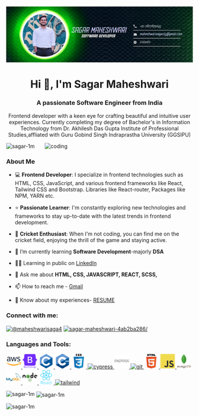 ![logo](https://github.com/sagar-1m/sagar-1m/blob/main/Green%20Professional%20Gamer%20LinkedIn%20Banner.png)
<h1 align="center">Hi 👋, I'm Sagar Maheshwari</h1>
<h3 align="center">A passionate Software Engineer from India</h3>
<p align="center">Frontend developer with a keen eye for crafting beautiful and intuitive user experiences. Currently completing my degree of Bachelor's in Information Technology from Dr. Akhilesh Das Gupta Institute of Professional Studies,affliated with Guru Gobind Singh Indraprastha University (GGSIPU)</p>

<img align="right" alt="coding" width="400" src="https://user-images.githubusercontent.com/55389276/140866485-8fb1c876-9a8f-4d6a-98dc-08c4981eaf70.gif">
<p align="left"> <img src="https://komarev.com/ghpvc/?username=sagar-1m&label=Profile%20views&color=0e75b6&style=flat" alt="sagar-1m" /> </p>

### About Me
- 💻 **Frontend Developer**: I specialize in frontend technologies such as HTML, CSS, JavaScript, and various frontend frameworks like React, Tailwind CSS and 
                              Bootstrap. Libraries like React-router, Packages like NPM, YARN etc.

- ⭐ **Passionate Learner**: I'm constantly exploring new technologies and frameworks to stay up-to-date with the latest trends in frontend development.

- 🏏 **Cricket Enthusiast**: When I'm not coding, you can find me on the cricket field, enjoying the thrill of the game and staying active.
  
- 🌱 I’m currently learning **Software Development**-majorly **DSA**

- 👨‍💻 Learning in public on [LinkedIn](https://www.linkedin.com/in/sagar-maheshwari-4ab2ba286/)
- 💬 Ask me about **HTML, CSS, JAVASCRIPT, REACT, SCSS,**

- 📫 How to reach me - [Gmail](mailto:maheshwarisagar65@gmail.com) 

- 📄 Know about my experiences- [RESUME](https://drive.google.com/file/d/1nSl683hGLryFN3YlPFNgKchUrG97GOxK/view?usp=drive_link)
<h3 align="left">Connect with me:</h3>
<p align="left">
<a href="https://twitter.com/@maheshwarisaga4" target="blank"><img align="center" src="https://raw.githubusercontent.com/rahuldkjain/github-profile-readme-generator/master/src/images/icons/Social/twitter.svg" alt="@maheshwarisaga4" height="30" width="40" /></a>
<a href="https://linkedin.com/in/sagar-maheshwari-4ab2ba286/" target="blank"><img align="center" src="https://raw.githubusercontent.com/rahuldkjain/github-profile-readme-generator/master/src/images/icons/Social/linked-in-alt.svg" alt="sagar-maheshwari-4ab2ba286/" height="30" width="40" /></a>
</p>

<h3 align="left">Languages and Tools:</h3>
<p align="left"> <a href="https://aws.amazon.com" target="_blank" rel="noreferrer"> <img src="https://raw.githubusercontent.com/devicons/devicon/master/icons/amazonwebservices/amazonwebservices-original-wordmark.svg" alt="aws" width="40" height="40"/> </a> <a href="https://getbootstrap.com" target="_blank" rel="noreferrer"> <img src="https://raw.githubusercontent.com/devicons/devicon/master/icons/bootstrap/bootstrap-plain-wordmark.svg" alt="bootstrap" width="40" height="40"/> </a> <a href="https://www.cprogramming.com/" target="_blank" rel="noreferrer"> <img src="https://raw.githubusercontent.com/devicons/devicon/master/icons/c/c-original.svg" alt="c" width="40" height="40"/> </a> <a href="https://www.w3schools.com/cpp/" target="_blank" rel="noreferrer"> <img src="https://raw.githubusercontent.com/devicons/devicon/master/icons/cplusplus/cplusplus-original.svg" alt="cplusplus" width="40" height="40"/> </a> <a href="https://www.w3schools.com/css/" target="_blank" rel="noreferrer"> <img src="https://raw.githubusercontent.com/devicons/devicon/master/icons/css3/css3-original-wordmark.svg" alt="css3" width="40" height="40"/> </a> <a href="https://www.cypress.io" target="_blank" rel="noreferrer"> <img src="https://raw.githubusercontent.com/simple-icons/simple-icons/6e46ec1fc23b60c8fd0d2f2ff46db82e16dbd75f/icons/cypress.svg" alt="cypress" width="40" height="40"/> </a> <a href="https://expressjs.com" target="_blank" rel="noreferrer"> <img src="https://raw.githubusercontent.com/devicons/devicon/master/icons/express/express-original-wordmark.svg" alt="express" width="40" height="40"/> </a> <a href="https://git-scm.com/" target="_blank" rel="noreferrer"> <img src="https://www.vectorlogo.zone/logos/git-scm/git-scm-icon.svg" alt="git" width="40" height="40"/> </a> <a href="https://www.w3.org/html/" target="_blank" rel="noreferrer"> <img src="https://raw.githubusercontent.com/devicons/devicon/master/icons/html5/html5-original-wordmark.svg" alt="html5" width="40" height="40"/> </a> <a href="https://developer.mozilla.org/en-US/docs/Web/JavaScript" target="_blank" rel="noreferrer"> <img src="https://raw.githubusercontent.com/devicons/devicon/master/icons/javascript/javascript-original.svg" alt="javascript" width="40" height="40"/> </a> <a href="https://www.mongodb.com/" target="_blank" rel="noreferrer"> <img src="https://raw.githubusercontent.com/devicons/devicon/master/icons/mongodb/mongodb-original-wordmark.svg" alt="mongodb" width="40" height="40"/> </a> <a href="https://www.mysql.com/" target="_blank" rel="noreferrer"> <img src="https://raw.githubusercontent.com/devicons/devicon/master/icons/mysql/mysql-original-wordmark.svg" alt="mysql" width="40" height="40"/> </a> <a href="https://nodejs.org" target="_blank" rel="noreferrer"> <img src="https://raw.githubusercontent.com/devicons/devicon/master/icons/nodejs/nodejs-original-wordmark.svg" alt="nodejs" width="40" height="40"/> </a> <a href="https://reactjs.org/" target="_blank" rel="noreferrer"> <img src="https://raw.githubusercontent.com/devicons/devicon/master/icons/react/react-original-wordmark.svg" alt="react" width="40" height="40"/> </a> <a href="https://tailwindcss.com/" target="_blank" rel="noreferrer"> <img src="https://www.vectorlogo.zone/logos/tailwindcss/tailwindcss-icon.svg" alt="tailwind" width="40" height="40"/> </a> </p>

<p><img align="left" src="https://github-readme-stats.vercel.app/api/top-langs?username=sagar-1m&show_icons=true&locale=en&layout=compact" alt="sagar-1m" /></p>

<p>&nbsp;<img align="center" src="https://github-readme-stats.vercel.app/api?username=sagar-1m&show_icons=true&locale=en" alt="sagar-1m" /></p>

<p><img align="center" src="https://github-readme-streak-stats.herokuapp.com/?user=sagar-1m&" alt="sagar-1m" /></p>
